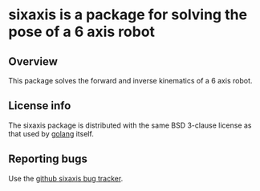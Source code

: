 # sixaxis is a package for solving the pose of a 6 axis robot

## Overview

This package solves the forward and inverse kinematics of a 6 axis
robot.

## License info

The sixaxis package is distributed with the same BSD 3-clause license
as that used by [golang](https://golang.org/LICENSE) itself.

## Reporting bugs

Use the [github sixaxis bug
tracker](https://github.com/tinkerator/sixaxis/issues).
